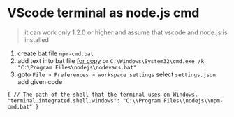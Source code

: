 # VScode terminal as node.js cmd
>it can work only 1.2.0 or higher and assume that vscode and node.js is installed 

1. create bat file   ` npm-cmd.bat `
2. add text into bat file [for copy](https://raw.githubusercontent.com/chintan3/vscodetest/master/npm-cmd.bat) or `C:\Windows\System32\cmd.exe /k "C:\Program Files\nodejs\nodevars.bat"`
3.  goto `File > Preferences > workspace settings` select `settings.json` add given code  


`{
    // The path of the shell that the terminal uses on Windows.
    "terminal.integrated.shell.windows": "C:\\Program Files\\nodejs\\npm-cmd.bat"
}`

